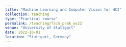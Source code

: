 ```yaml
---
title: "Machine Learning and Computer Vision for HCI"
collection: teaching
type: "Practical course"
permalink: /teaching/fach_prak_ws22
venue: "University of Stuttgart"
date: 2022-10-01
location: "Stuttgart, Germany"
---
```

